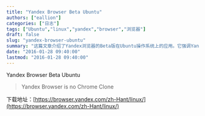 ```yaml
---
title: "Yandex Browser Beta Ubuntu"
authors: ["eallion"]
categories: ["日志"]
tags: ["Ubuntu","linux","yandex","browser","浏览器"]
draft: false
slug: "yandex-browser-ubuntu"
summary: "这篇文章介绍了Yandex浏览器的Beta版在Ubuntu操作系统上的应用。它强调Yandex浏览器不是Chrome的克隆版本，并提供了该浏览器的下载地址。"
date: "2016-01-28 09:40:00"
lastmod: "2016-01-28 09:40:00"
---
```


Yandex Browser Beta Ubuntu

> Yandex Browser is no Chrome Clone

下载地址：[https://browser.yandex.com/zh-Hant/linux/](https://browser.yandex.com/zh-Hant/linux/)
